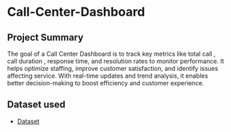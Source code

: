 # Call-Center-Dashboard

## Project Summary 
The goal of a Call Center Dashboard is to track key metrics like total call , call duration , response time, and resolution rates to monitor performance. It helps optimize staffing, improve customer satisfaction, and identify issues affecting service. With real-time updates and trend analysis, it enables better decision-making to boost efficiency and customer experience.

## Dataset used
- <a href=https://github.com/ankita12Shinde/Pizza-Sale-Report/blob/main/pizza_sales.csv>Dataset</a>
